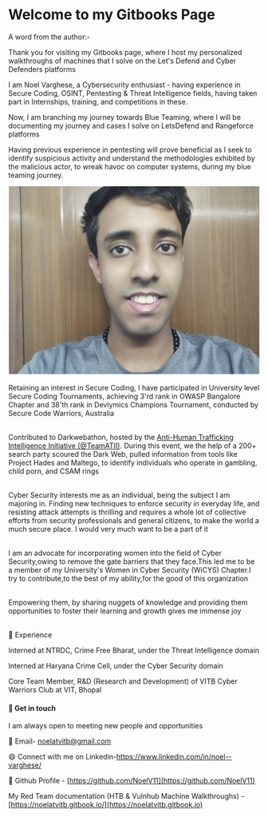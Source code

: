 # Welcome to my Gitbooks Page

A word from the author:-&#x20;

Thank you for visiting my Gitbooks page, where I host my personalized walkthroughs of machines that I solve on the Let's Defend and Cyber Defenders platforms

I am Noel Varghese, a Cybersecurity enthusiast - having experience in Secure Coding, OSINT, Pentesting & Threat Intelligence fields, having taken part in Internships, training, and competitions in these.

Now, I am branching my journey towards Blue Teaming, where I will be documenting my journey and cases I solve on LetsDefend and Rangeforce platforms

Having previous experience in pentesting will prove beneficial as I seek to identify suspicious activity and understand the methodologies exhibited by the malicious actor, to wreak havoc on computer systems, during my blue teaming journey.

![](.gitbook/assets/1.PNG)

Retaining an interest in Secure Coding, I have participated in University level Secure Coding Tournaments, achieving 3'rd rank in OWASP Bangalore Chapter and 38'th rank in Devlymics Champions Tournament, conducted by Secure Code Warriors, Australia

\
Contributed to Darkwebathon, hosted by the [Anti-Human Trafficking Intelligence Initiative (@TeamATII)](https://www.linkedin.com/company/anti-human-trafficking-intelligence-initiative/). During this event, we the help of a 200+ search party scoured the Dark Web, pulled information from tools like Project Hades and Maltego, to identify individuals who operate in gambling, child porn, and CSAM rings&#x20;

\
Cyber Security interests me as an individual, being the subject I am majoring in. Finding new techniques to enforce security in everyday life, and resisting attack attempts is thrilling and requires a whole lot of collective efforts from security professionals and general citizens, to make the world a much secure place. I would very much want to be a part of it

\
I am an advocate for incorporating women into the field of Cyber Security,owing to remove the gate barriers that they face.This led me to be a member of my University's Women in Cyber Security (WiCYS) Chapter.I try to contribute,to the best of my ability,for the good of this organization

\
Empowering them, by sharing nuggets of knowledge and providing them opportunities to foster their learning and growth gives me immense joy

\
🌱 Experience

Interned at NTRDC, Crime Free Bharat, under the Threat Intelligence domain

Interned at Haryana Crime Cell, under the Cyber Security domain

Core Team Member, R\&D (Research and Development) of VITB Cyber Warriors Club at VIT, Bhopal

#### 🤔 Get in touch

I am always open to meeting new people and opportunities

💬 Email- noelatvitb@gmail.com

😄 Connect with me on Linkedin-https://www.linkedin.com/in/noel--varghese/

🌱 Github Profile - [https://github.com/NoelV11](https://github.com/NoelV11)

My Red Team documentation (HTB & Vulnhub Machine Walkthroughs) - [https://noelatvitb.gitbook.io/](https://noelatvitb.gitbook.io)
